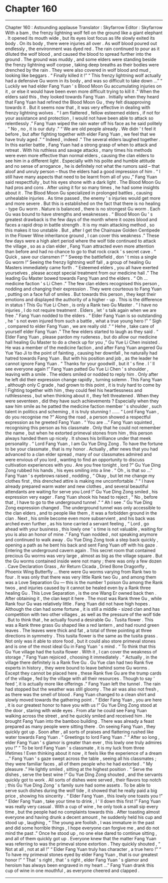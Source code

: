 
# Chapter 160


---

Chapter 160 : Astounding applause
Translator :
Skyfarrow
Editor :
Skyfarrow
With a bam , the frenzy lightning wolf fell on the ground like a giant elephant .
It opened its mouth wide , but its eyes lost focus as life slowly exited its body .
On its body , there were injuries all over . As wolf blood poured out endlessly , the environment was dyed red .
The rain continued to pour as it diluted the wolf blood , and caused the blood to spread further into the ground .
The ground was muddy , and some elders were standing beside the frenzy lightning wolf corpse , taking deep breaths as their bodies were drenched by the rain . They were also covered in wolf blood and mud , looking like beggars .
“ Finally killed it !”
“ This frenzy lightning wolf actually had a defensive Gu worm in its body , and was so difficult to take down …”
“ Luckily we had elder Fang Yuan ’ s Blood Moon Gu accumulating injuries on it , or else it would have been even more difficult trying to kill it .”
When the elders said this , they looked towards Fang Yuan .
Initially when they heard that Fang Yuan had refined the Blood Moon Gu , they felt disapproving towards it . But it seems now that , it was very effective in dealing with frenzy lightning wolves .
“ I am flattered , fellow esteemed elders , if not for your assistance and protection , I would not have been able to attack so relentlessly .” Fang Yuan wiped the rain water off his face as he said politely .
“ No , no , it is our duty .”
“ We are old people already . We didn ’ t feel it before , but after fighting together with elder Fang Yuan , we feel that we have truly aged .”
“ Indeed , indeed .”
The several elders laughed together .
In this earlier battle , Fang Yuan had a strong grasp of when to attack and retreat . With his ruthless and savage attacks , many times his methods were even more effective than normal elders , causing the clan elders to see him in a different light .
Especially with his polite and humble attitude and no sense of arrogance , he is definitely not what the rumors said – that aloof and unruly person – thus the elders had a good impression of him .
“ I still have many aspects that need to be learnt from all of you ,” Fang Yuan said respectfully , but his eyes shone with a dark light .
The Blood Moon Gu had pros and cons .
After using it for so many times , he had some insights about it .
The Blood Moon Gu specialized in prolonged battles , causing unhealable injuries . As time passed , the enemy ’ s injuries would get more and more severe .
But this is established on the fact that there is no healing - type Gu worm .
Nature is balanced , there is no strongest Gu worm . Each Gu was bound to have strengths and weaknesses .
“ Blood Moon Gu ’ s greatest drawback is the few days of the month where it oozes blood and faces a rapid drop in battle strength . It is my main attacking method , so this makes it too unstable . But , after I get the Chainsaw Golden Centipede in the Flower Wine inheritance ground , I can cover this weakness .”
These few days were a high alert period where the wolf tide continued to attack the village , so as a clan elder , Fang Yuan attracted even more attention than before and had no chance to go to that rock crack ’ s secret cave .
“ Quick , save our clansmen !”
“ Sweep the battlefield , don ’ t miss a single Gu worm !”
Seeing the frenzy lightning wolf fall , a group of healing Gu Masters immediately came forth .
“ Esteemed elders , you all have exerted yourselves , please accept special treatment from our medicine hall .” The leading Gu Master bowed towards Fang Yuan and the elders .
“ Oh … medicine faction ’ s Li Chen .” The few clan elders recognised this person , nodding and changing their expression .
They were courteous to Fang Yuan , putting on a face full of smiles . But towards this person , they kept their emotions and displayed the authority of a higher - up .
This is the difference in status !
This Gu Yue Li Chen , is only a Rank two Gu Master .
“ I have no injuries , I do not require treatment . Elders , let ’ s talk again when we are free .” Fang Yuan nodded to the elders .
“ Elder Fang Yuan is so outstanding , he ’ s not even injured from such a battle , what a true young hero !”
“ Sigh , compared to elder Fang Yuan , we are really old .”
“ Hehe , take care of yourself elder Fang Yuan .”
The few elders started to laugh as they said .
“ Elder Fang Yuan , please pardon my rudeness , but do allow our medicine hall healing Gu Master to do a check up for you ,” Gu Yue Li Chen insisted .
He was a member of the medicine faction , and after Fang Yuan angered Gu Yue Yao Ji to the point of fainting , causing her downfall , he naturally had hatred towards Fang Yuan . But with his position and job , as the leader he cannot ignore Fang Yuan .
“ Thanks for your goodwill , but it ’ s fine . I ’ ll see everyone again !” Fang Yuan patted Gu Yue Li Chen ’ s shoulder , leaving with a smile .
The elders smiled or nodded to reply him .
Only after he left did their expression change rapidly , turning solemn .
This Fang Yuan , although only C grade , had grown to this point , it is truly hard to come by ! Fighting together with him , they could feel his heartlessness and ruthlessness , but when thinking about it , they felt threatened . When they were seventeen , did they have such achievements ?
Especially when they saw him smile as he patted the medicine faction member ’ s shoulder , such talent in politics and scheming , it is truly stunning !
……
“ Lord Fang Yuan , do you recognise me ?” Along the road , a person showed a respectful expression as he greeted Fang Yuan .
“ You are …” Fang Yuan squinted , recognising this person as his classmate . Only that he could not remember the name , but when he extorted primeval stones from him , this person always handed them up nicely . It shows his brilliance under that meek personality .
“ Lord Fang Yuan , I am Gu Yue Ding Zong . To have the fortune to be your classmate , that is my honor . Actually , after news that you had advanced to a clan elder spread , many of our classmates admired and were envious of you lord , wanting to find an opportunity to discuss cultivation experiences with you . Are you free tonight , lord ?” Gu Yue Ding Zong rubbed his hands , his eyes smiling into a line .
“ Oh , is that so …” Fang Yuan ’ s eyebrows raised , nodding , “ Okay , but let me change my clothes first , this drenched attire is making me uncomfortable .”
“ I have already prepared warm water and new clothes , and several beautiful attendants are waiting for serve you Lord !” Gu Yue Ding Zong smiled , his expression very eager .
Fang Yuan shook his head to reject , “ No , before that , I have to go to the underground tunnel .”
“ Ah I see .” Gu Yue Ding Zong expression changed . The underground tunnel was only accessible to the clan elders , and to people like them , it was a forbidden ground in the clan .
Next , his smile become even more subservient , and his back was arched even further , as his tone carried a servant feeling , “ Lord , go ahead with your business , this lowly one ’ s time is not valuable , waiting for you is also an honor of mine .”
Fang Yuan nodded , not speaking anymore and continued to walk away .
Gu Yue Ding Zong took a step back quickly , opening a path as he bent his back and sent Fang Yuan off with his gaze .
Entering the underground cavern again .
This secret room that contained precious Gu worms was very large , almost as big as the village square .
But the Gu worms contained inside were not many ; there was only a few dozen .
Cave Declaration Grass , Air Return Cicada , Dried Bone Dragonfly , Phoenix Wing Butterfly … there were Gu worms varying from Rank two to four .
It was only that there was very little Rank two Gu , and among them was a Love Separation Gu — this is the number 1 poison Gu among the Rank twos , and injuries caused by it cannot be healed even by a Rank three healing Gu .
This Love Separation , is the one Wang Er owned back then . After obtaining it , the clan kept it here .
The most was Rank three Gu , while Rank four Gu was relatively little .
Fang Yuan did not have high hopes . Although the clan had some fortune , it is still a middle - sized clan and has competition with two other villages , as well as the pressure of the wolf tide .
But to think that , he actually found a desirable Gu .
Tusita flower .
This was a Rank three grass Gu shaped like a red lantern , and had round green leaves . The leaves were thick and fat , a total of three pointing at three directions in symmetry .
This tusita flower is the same as the tusita grass . Not only was it able to store food , but it could also store primeval stones and is one of the most ideal Gu in Fang Yuan ’ s mind .
“ To think that this Gu Yue village had the tusita flower . With it , I can cover the weakness of storage ,” Fang Yuan rejoiced , choosing it immediately .
“ Actually , in the village there definitely is a Rank five Gu . Gu Yue clan had two Rank five experts in history , they were bound to leave behind some Gu worms . Except they cannot be placed here , these Rank five Gu are the trump cards of the village , fed by the village with all their resources . Though to say ‘ feed ’, it is actually more like offerings .”
Fang Yuan left the tunnel . The rain had stopped but the weather was still gloomy . The air was also not fresh , as there was the smell of blood .
Fang Yuan changed to a clean shirt and slowly moved towards the gathering point .
“ Elder Fang Yuan , you are here , it is our greatest honor to have you with us !” Gu Yue Ding Zong stood at the door , staring with wide eyes . From afar he could see Fang Yuan walking across the street , and he quickly smiled and received him .
He brought Fang Yuan into the bamboo building . There was already a feast prepared as many people were sitting there .
On seeing Fang Yuan , they quickly got up .
Soon after , all sorts of praises and flattering rushed like water towards Fang Yuan .
“ Greetings to lord Fang Yuan .”
“ After so long , elder Fang Yuan ’ s glamor is greater than ever , this lowly one truly admires you !”
“ To be lord Fang Yuan ’ s classmate , it is my luck from three lifetimes ! Even thinking about it now , it feels like the experience of a dream …”
Fang Yuan ’ s gaze swept across the table , seeing all his classmates ; they were familiar faces , all of them people who he had extorted .
“ My pleasure .” He lightly smiled , sitting at the highest position .
“ Serve the dishes , serve the best wine !” Gu Yue Ding Zong shouted , and the servants quickly got to work .
All sorts of dishes were served , their flavors top notch ; this Gu Yue Ding Zong ’ s family sure had some assets . To be able to serve such dishes during the wolf tide , it showed that he really paid a big price , showing his sincerity .
“ Elder Fang Yuan , this lowly one toasts you !”
“ Elder Fang Yuan , take your time to drink , I ’ ll down this first !”
Fang Yuan was really very casual . With a cup of wine , he only took a small sip every time , but the people had no complaints towards this .
After toasting almost everyone and having drunk a decent amount , he suddenly held his cup and stood up , laughing , “ The young are foolish , I was immature in the past and did some horrible things , I hope everyone can forgive me , and do not mind the past .”
Once he stood up , no one else dared to continue sitting , and all of them quickly got up .
Everyone knew that the matter Fang Yuan was referring to was the primeval stone extortion .
They quickly shouted , “ Not at all , not at all !”
“ Elder Fang Yuan truly has character , a true hero !”
“ To have my primeval stones eyed by elder Fang Yuan , that is our greatest honor !”
“ That ’ s right , that ’ s right , elder Fang Yuan ’ s glamor and heroism has always been engraved in my heart …”
Fang Yuan drank this cup of wine in one mouthful , as everyone cheered and clapped .

---

